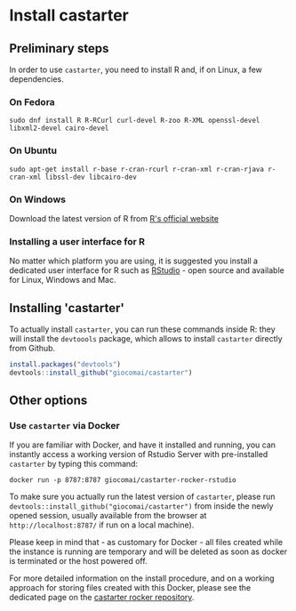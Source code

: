Install castarter
================

Preliminary steps
-----------------

In order to use `castarter`, you need to install R and, if on Linux, a few dependencies.

### On Fedora

``` install
sudo dnf install R R-RCurl curl-devel R-zoo R-XML openssl-devel libxml2-devel cairo-devel
```

### On Ubuntu

``` install
sudo apt-get install r-base r-cran-rcurl r-cran-xml r-cran-rjava r-cran-xml libssl-dev libcairo-dev
```

### On Windows

Download the latest version of R from [R's official website](https://www.r-project.org/%7Bhttps://www.r-project.org/)

### Installing a user interface for R

No matter which platform you are using, it is suggested you install a dedicated user interface for R such as [RStudio](https://www.rstudio.com/products/rstudio/download/) - open source and available for Linux, Windows and Mac.

Installing 'castarter'
----------------------

To actually install `castarter`, you can run these commands inside R: they will install the `devtoools` package, which allows to install `castarter` directly from Github.

``` r
install.packages("devtools")
devtools::install_github("giocomai/castarter")
```

Other options
-------------

### Use `castarter` via Docker

If you are familiar with Docker, and have it installed and running, you can instantly access a working version of Rstudio Server with pre-installed `castarter` by typing this command:

``` installing
docker run -p 8787:8787 giocomai/castarter-rocker-rstudio
```

To make sure you actually run the latest version of `castarter`, please run `devtools::install_github("giocomai/castarter")` from inside the newly opened session, usually available from the browser at `http://localhost:8787/` if run on a local machine).

Please keep in mind that - as customary for Docker - all files created while the instance is running are temporary and will be deleted as soon as docker is terminated or the host powered off.

For more detailed information on the install procedure, and on a working approach for storing files created with this Docker, please see the dedicated page on the [castarter rocker repository](https://github.com/giocomai/castarter-rocker/tree/master/rstudio).
